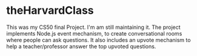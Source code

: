 theHarvardClass
===============
This was my CS50 final Project. I'm am still maintaining it. The project implements Node.js event mechanism, to create conversational rooms where people can ask questions. It also includes an upvote mechanism to help a teacher/professor answer the top upvoted questions.
